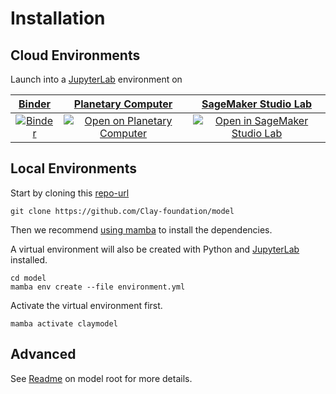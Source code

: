 # Installation

## Cloud Environments

Launch into a [JupyterLab](https://jupyterlab.readthedocs.io) environment on

| [Binder](https://mybinder.readthedocs.io/en/latest) | [Planetary Computer](https://planetarycomputer.microsoft.com) | [SageMaker Studio Lab](https://studiolab.sagemaker.aws) |
|:--:|:--:|:--:|
| [![Binder](https://mybinder.org/badge_logo.svg)](https://mybinder.org/v2/gh/Clay-foundation/model/main) | [![Open on Planetary Computer](https://img.shields.io/badge/Open-Planetary%20Computer-black?style=flat&logo=microsoft)](https://pccompute.westeurope.cloudapp.azure.com/compute/hub/user-redirect/git-pull?repo=https%3A%2F%2Fgithub.com%2FClay-foundation%2Fmodel&urlpath=lab%2Ftree%2Fmodel%2Fplaceholder.ipynb&branch=main) | [![Open in SageMaker Studio Lab](https://studiolab.sagemaker.aws/studiolab.svg)](https://studiolab.sagemaker.aws/import/github/Clay-foundation/model/blob/main/placeholder.ipynb) |


## Local Environments

Start by cloning this [repo-url](https://github.com/Clay-foundation/model)

    git clone https://github.com/Clay-foundation/model

Then we recommend [using mamba](https://mamba.readthedocs.io/en/latest/installation.html)
to install the dependencies.

A virtual environment will also be created with Python and
[JupyterLab](https://github.com/jupyterlab/jupyterlab) installed.

    cd model
    mamba env create --file environment.yml

Activate the virtual environment first.

    mamba activate claymodel

## Advanced

See [Readme](https://github.com/Clay-foundation/model/blob/main/README.md) on model root for more details.
